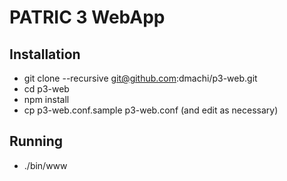 # PATRIC 3 WebApp

## Installation

 - git clone --recursive  git@github.com:dmachi/p3-web.git 
 - cd p3-web
 - npm install
 - cp p3-web.conf.sample p3-web.conf  (and edit as necessary) 

## Running

 - ./bin/www
 
